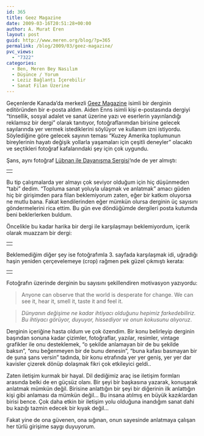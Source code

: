 ```yaml
---
id: 365
title: Geez Magazine
date: 2009-03-16T20:51:28+00:00
author: A. Murat Eren
layout: post
guid: http://www.meren.org/blog/?p=365
permalink: /blog/2009/03/geez-magazine/
pvc_views:
  - "7322"
categories:
  - Ben, Meren Bey Nasılım
  - Düşünce / Yorum
  - Leziz Bağlantı İçerebilir
  - Sanat Filan Üzerine
---
```

Geçenlerde Kanada&#8217;da merkezli [Geez Magazine](http://www.geezmagazine.org/) isimli bir derginin editöründen bir e-posta aldım. Aiden Enns isimli kişi e-postasında dergiyi &#8220;tinsellik, sosyal adalet ve sanat üzerine yazı ve eserlerin yayınlandığı reklamsız bir dergi&#8221; olarak tanıtıyor, fotoğraflarımdan birisine gelecek sayılarında yer vermek istediklerini söylüyor ve kullanım izni istiyordu. Söylediğine göre gelecek sayının teması &#8220;Kuzey Amerika toplumunun bireylerinin hayatı değişik yollarla yaşamaları için çeşitli deneyler&#8221; olacaktı ve seçtikleri fotoğraf kafalarındaki şey için çok uygundu.

Şans, aynı fotoğraf [Lübnan ile Dayanışma Sergisi](http://www.meren.org/blog/2006/09/lubnan-ile-dayanisma-sergisi/)&#8216;nde de yer almıştı:

<table border="0" width="100%">
  <tr>
    <td align="center">
      <img title="Dreams and Cookies II" src="{{ site.baseurl }}/images/geez-magazine-07-Dreams-and-Cookies-II.jpg" alt="" />
    </td>
  </tr>
</table>

Bu tip çalışmalarda yer almayı çok seviyor olduğum için hiç düşünmeden &#8220;tabi&#8221; dedim. &#8220;Topluma sanat yoluyla ulaşmak ve anlatmak&#8221; amacı güden hiç bir girişimden para filan beklemiyorum zaten, eğer bir katkım oluyorsa ne mutlu bana. Fakat kendilerinden eğer mümkün olursa derginin üç sayısını göndermelerini rica ettim. Bu gün eve döndüğümde dergileri posta kutumda beni beklerlerken buldum.

Öncelikle bu kadar harika bir dergi ile karşılaşmayı beklemiyordum, içerik olarak muazzam bir dergi:

<table border="0" width="100%">
  <tr>
    <td align="center">
      <img title="Geez Magazine, Kapak" src="{{ site.baseurl }}/images/geez-magazine-dergi_kapak.jpg" alt="" />
    </td>
  </tr>
</table>

Beklemediğim diğer şey ise fotoğrafımla 3. sayfada karşılaşmak idi, uğradığı haşin yeniden çerçevelemeye (crop) rağmen pek güzel çıkmıştı kerata:

<table border="0" width="100%">
  <tr>
    <td align="center">
      <img title="6-7 Eylül Olayları'nda yağmalanan bir kilise" src="{{ site.baseurl }}/images/geez-magazine-dergi_ucuncusayfa.jpg" alt="" />
    </td>
  </tr>
</table>

Fotoğrafın üzerinde derginin bu sayısını şekillendiren motivasyon yazıyordu:

> Anyone can observe that the world is desperate for change. We can see it, hear it, smell it, taste it and feel it.

> _Dünyanın değişime ne kadar ihtiyacı olduğunu hepimiz farkedebiliriz. Bu ihtiyacı görüyor, duyuyor, hissediyor ve onun kokusunu alıyoruz_.

Derginin içeriğine hasta oldum ve çok özendim. Bir konu belirleyip derginin başından sonuna kadar çizimler, fotoğraflar, yazılar, resimler, vintage grafikler ile onu desteklemek, &#8220;o şekilde anlamayan bir de bu şekilde baksın&#8221;, &#8220;onu beğenmeyen bir de bunu denesin&#8221;, &#8220;buna kafası basmayan bir de şuna şans versin&#8221; tadında, bir konu etrafında yer yer geniş, yer yer dar kavisler çizerek dönüp dolaşmak fikri çok etkileyici geldi..

Zaten iletişim kurmak bir hayal. Dil dediğimiz araç ise iletişim formları arasında belki de en güçsüz olanı. Bir şeyi bir başkasına yazarak, konuşarak anlatmak mümkün değil. Birisine anlattığın bir şeyi bir diğerinin ilk anlattığın kişi gibi anlaması da mümkün değil&#8230; Bu insana atılmış en büyük kazıklardan birisi bence. Çok daha etkin bir iletişim yolu olduğuna inandığım sanat dahi bu kazığı tazmin edecek bir kıyak değil&#8230;

Fakat yine de ona güvenen, ona sığınan, onun sayesinde anlatmaya çalışan her türlü girişime saygı duyuyorum.
